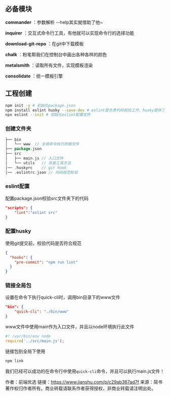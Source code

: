 ## 必备模块

**commander**                     ：参数解析 --help其实就借助了他~

**inquirer**                      ：交互式命令行工具，有他就可以实现命令行的选择功能

**download-git-repo**             ：在git中下载模板

**chalk**                         ：粉笔帮我们在控制台中画出各种各样的颜色

**metalsmith**                    ：读取所有文件，实现模板渲染

**consolidate**                   ：统一模板引擎

## 工程创建

```bash
npm init -y # 初始化package.json
npm install eslint husky --save-dev # eslint是负责代码校验工作，husky提供了git钩子功能
npx eslint --init # 初始化eslint配置文件
```

### 创建文件夹

```go
├── bin
│   └── www  // 全局命令执行的根文件
├── package.json
├── src
│   ├── main.js // 入口文件
│   └── utils   // 存放工具方法
│── .huskyrc    // git hook
│── .eslintrc.json // 代码规范校验
```

### eslint配置

配置package.json校验src文件夹下的代码

```json
"scripts": {
    "lint":"eslint src"
}
```

### 配置husky

使用git提交前，校验代码是否符合规范

```json
{
  "hooks": {
    "pre-commit": "npm run lint"
  }
}
```

### 链接全局包

设置在命令下执行quick-cli时，调用bin目录下的www文件

```json
"bin": {
    "quick-cli": "./bin/www"
}
```

www文件中使用main作为入口文件，并且以node环境执行此文件

```javascript
#! /usr/bin/env node
require('../src/main.js');
```

链接包到全局下使用

```bash
npm link
```

我们已经可以成功的在命令行中使用`quick-cli`命令，并且可以执行main.js文件！



作者：前端优选
链接：https://www.jianshu.com/p/c29ab367ad7f
来源：简书
著作权归作者所有。商业转载请联系作者获得授权，非商业转载请注明出处。